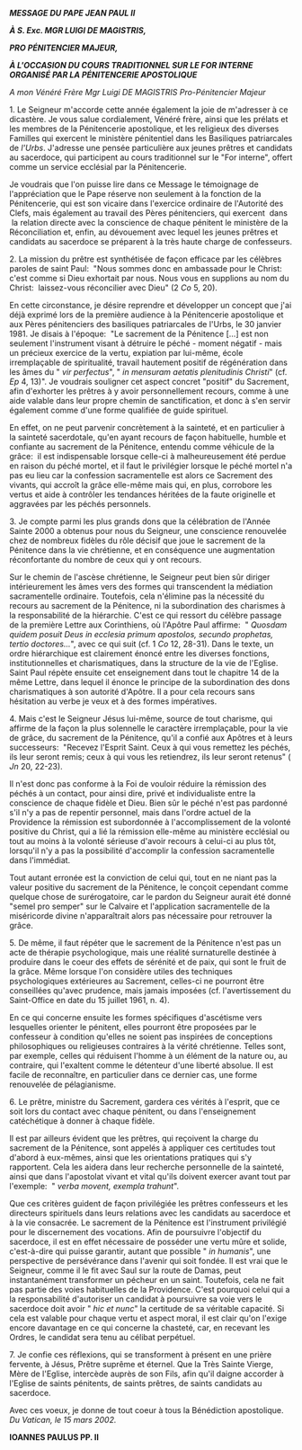 ***MESSAGE DU PAPE JEAN PAUL II***

***À S. Exc. MGR LUIGI DE MAGISTRIS,***

***PRO PÉNITENCIER MAJEUR,***

***À L'OCCASION DU COURS TRADITIONNEL SUR LE FOR INTERNE ORGANISÉ PAR LA PÉNITENCERIE APOSTOLIQUE***

*A mon Vénéré Frère Mgr Luigi DE MAGISTRIS Pro-Pénitencier Majeur*

1. Le Seigneur m'accorde cette année également la joie de m'adresser à ce dicastère. Je vous salue cordialement, Vénéré frère, ainsi que les prélats et les membres de la Pénitencerie apostolique, et les religieux des diverses Familles qui exercent le ministère pénitentiel dans les Basiliques patriarcales de *l'Urbs*. J'adresse une pensée particulière aux jeunes prêtres et candidats au sacerdoce, qui participent au cours traditionnel sur le "For interne", offert comme un service ecclésial par la Pénitencerie.

Je voudrais que l'on puisse lire dans ce Message le témoignage de l'appréciation que le Pape réserve non seulement à la fonction de la Pénitencerie, qui est son vicaire dans l'exercice ordinaire de l'Autorité des Clefs, mais également au travail des Pères pénitenciers, qui exercent  dans  la relation directe avec la conscience de chaque pénitent le ministère de la Réconciliation et, enfin, au dévouement avec lequel les jeunes prêtres et candidats au sacerdoce se préparent à la très haute charge de confesseurs.

2. La mission du prêtre est synthétisée de façon efficace par les célèbres paroles de saint Paul:  "Nous sommes donc en ambassade pour le Christ:  c'est comme si Dieu exhortait par nous. Nous vous en supplions au nom du Christ:  laissez-vous réconcilier avec Dieu" (2 *Co* 5, 20).

En cette circonstance, je désire reprendre et développer un concept que j'ai déjà exprimé lors de la première audience à la Pénitencerie apostolique et aux Pères pénitenciers des basiliques patriarcales de l'Urbs, le 30 janvier 1981. Je disais à l'époque:  "Le sacrement de la Pénitence \[...\] est non seulement l'instrument visant à détruire le péché - moment négatif - mais un précieux exercice de la vertu, expiation par lui-même, école irremplaçable de spiritualité, travail hautement positif de régénération dans les âmes du " *vir perfectus*", " *in mensuram aetatis plenitudinis Christi*" (cf. *Ep* 4, 13)". Je voudrais souligner cet aspect concret "positif" du Sacrement, afin d'exhorter les prêtres à y avoir personnellement recours, comme à une aide valable dans leur propre chemin de sanctification, et donc à s'en servir également comme d'une forme qualifiée de guide spirituel.

En effet, on ne peut parvenir concrètement à la sainteté, et en particulier à la sainteté sacerdotale, qu'en ayant recours de façon habituelle, humble et confiante au sacrement de la Pénitence, entendu comme véhicule de la grâce:  il est indispensable lorsque celle-ci à malheureusement été perdue en raison du péché mortel, et il faut le privilégier lorsque le péché mortel n'a pas eu lieu car la confession sacramentelle est alors ce Sacrement des vivants, qui accroît la grâce elle-même mais qui, en plus, corrobore les vertus et aide à contrôler les tendances héritées de la faute originelle et aggravées par les péchés personnels.

3. Je compte parmi les plus grands dons que la célébration de l'Année Sainte 2000 a obtenus pour nous du Seigneur, une conscience renouvelée chez de nombreux fidèles du rôle décisif que joue le sacrement de la Pénitence dans la vie chrétienne, et en conséquence une augmentation réconfortante du nombre de ceux qui y ont recours.

Sur le chemin de l'ascèse chrétienne, le Seigneur peut bien sûr diriger intérieurement les âmes vers des formes qui transcendent la médiation sacramentelle ordinaire. Toutefois, cela n'élimine pas la nécessité du recours au sacrement de la Pénitence, ni la subordination des charismes à la responsabilité de la hiérarchie. C'est ce qui ressort du célèbre passage de la première Lettre aux Corinthiens, où l'Apôtre Paul affirme:  " *Quosdam quidem posuit Deus in ecclesia primum apostolos, secundo prophetas, tertio doctores...*", avec ce qui suit (cf. 1 *Co* 12, 28-31). Dans le texte, un ordre hiérarchique est clairement énoncé entre les diverses fonctions, institutionnelles et charismatiques, dans la structure de la vie de l'Eglise. Saint Paul répète ensuite cet enseignement dans tout le chapitre 14 de la même Lettre, dans lequel il énonce le principe de la subordination des dons charismatiques à son autorité d'Apôtre. Il a pour cela recours sans hésitation au verbe je veux et à des formes impératives.

4. Mais c'est le Seigneur Jésus lui-même, source de tout charisme, qui affirme de la façon la plus solennelle le caractère irremplaçable, pour la vie de grâce, du sacrement de la Pénitence, qu'il a confié aux Apôtres et à leurs successeurs:  "Recevez l'Esprit Saint. Ceux à qui vous remettez les péchés, ils leur seront remis; ceux à qui vous les retiendrez, ils leur seront retenus" ( *Jn* 20, 22-23).

Il n'est donc pas conforme à la Foi de vouloir réduire la rémission des péchés à un contact, pour ainsi dire, privé et individualiste entre la conscience de chaque fidèle et Dieu. Bien sûr le péché n'est pas pardonné s'il n'y a pas de repentir personnel, mais dans l'ordre actuel de la Providence la rémission est subordonnée à l'accomplissement de la volonté positive du Christ, qui a lié la rémission elle-même au ministère ecclésial ou tout au moins à la volonté sérieuse d'avoir recours à celui-ci au plus tôt, lorsqu'il n'y a pas la possibilité d'accomplir la confession sacramentelle dans l'immédiat.

Tout autant erronée est la conviction de celui qui, tout en ne niant pas la valeur positive du sacrement de la Pénitence, le conçoit cependant comme quelque chose de surérogatoire, car le pardon du Seigneur aurait été donné "semel pro semper" sur le Calvaire et l'application sacramentelle de la miséricorde divine n'apparaîtrait alors pas nécessaire pour retrouver la grâce.

5. De même, il faut répéter que le sacrement de la Pénitence n'est pas un acte de thérapie psychologique, mais une réalité surnaturelle destinée à produire dans le coeur des effets de sérénité et de paix, qui sont le fruit de la grâce. Même lorsque l'on considère utiles des techniques psychologiques extérieures au Sacrement, celles-ci ne pourront être conseillées qu'avec prudence, mais jamais imposées (cf. l'avertissement du Saint-Office en date du 15 juillet 1961, n. 4).

En ce qui concerne ensuite les formes spécifiques d'ascétisme vers lesquelles orienter le pénitent, elles pourront être proposées par le confesseur à condition qu'elles ne soient pas inspirées de conceptions philosophiques ou religieuses contraires à la vérité chrétienne. Telles sont, par exemple, celles qui réduisent l'homme à un élément de la nature ou, au contraire, qui l'exaltent comme le détenteur d'une liberté absolue. Il est facile de reconnaître, en particulier dans ce dernier cas, une forme renouvelée de pélagianisme.

6. Le prêtre, ministre du Sacrement, gardera ces vérités à l'esprit, que ce soit lors du contact avec chaque pénitent, ou dans l'enseignement catéchétique à donner à chaque fidèle.

Il est par ailleurs évident que les prêtres, qui reçoivent la charge du sacrement de la Pénitence, sont appelés à appliquer ces certitudes tout d'abord à eux-mêmes, ainsi que les orientations pratiques qui s'y rapportent. Cela les aidera dans leur recherche personnelle de la sainteté, ainsi que dans l'apostolat vivant et vital qu'ils doivent exercer avant tout par l'exemple:  " *verba movent, exempla trahunt*".

Que ces critères guident de façon privilégiée les prêtres confesseurs et les directeurs spirituels dans leurs relations avec les candidats au sacerdoce et à la vie consacrée. Le sacrement de la Pénitence est l'instrument privilégié pour le discernement des vocations. Afin de poursuivre l'objectif du sacerdoce, il est en effet nécessaire de posséder une vertu mûre et solide, c'est-à-dire qui puisse garantir, autant que possible " *in* *humanis*", une perspective de persévérance dans l'avenir qui soit fondée. Il est vrai que le Seigneur, comme il le fit avec Saul sur la route de Damas, peut instantanément transformer un pécheur en un saint. Toutefois, cela ne fait pas partie des voies habituelles de la Providence. C'est pourquoi celui qui a la responsabilité d'autoriser un candidat à poursuivre sa voie vers le sacerdoce doit avoir " *hic et nunc*" la certitude de sa véritable capacité. Si cela est valable pour chaque vertu et aspect moral, il est clair qu'on l'exige encore davantage en ce qui concerne la chasteté, car, en recevant les Ordres, le candidat sera tenu au célibat perpétuel.

7. Je confie ces réflexions, qui se transforment à présent en une prière fervente, à Jésus, Prêtre suprême et éternel. Que la Très Sainte Vierge, Mère de l'Eglise, intercède auprès de son Fils, afin qu'il daigne accorder à l'Eglise de saints pénitents, de saints prêtres, de saints candidats au sacerdoce.

Avec ces voeux, je donne de tout coeur à tous la Bénédiction apostolique. *Du Vatican, le 15 mars 2002.*

**IOANNES PAULUS PP. II**